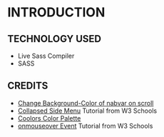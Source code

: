 # INTRODUCTION

## TECHNOLOGY USED
- Live Sass Compiler  
- SASS  


## CREDITS
- [Change Background-Color of nabvar on scroll](https://stackoverflow.com/questions/23706003/changing-nav-bar-color-after-scrolling)
- [Collapsed Side Menu](https://www.w3schools.com/howto/howto_js_collapse_sidebar.asp) Tutorial from W3 Schools  
- [Coolors Color Palette](https://coolors.co/palettes/trending/)
- [onmouseover Event](https://www.w3schools.com/jsref/event_onmouseover.asp) Tutorial from W3 Schools 